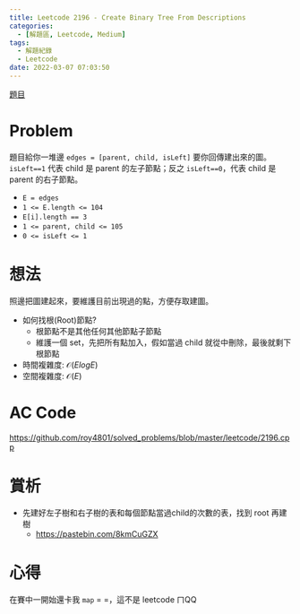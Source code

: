 ```yaml
---
title: Leetcode 2196 - Create Binary Tree From Descriptions
categories:
  - [解題區, Leetcode, Medium]
tags:
  - 解題紀錄
  - Leetcode
date: 2022-03-07 07:03:50
---
```


[題目](https://leetcode.com/problems/create-binary-tree-from-descriptions/)

# Problem
題目給你一堆邊 `edges = [parent, child, isLeft]` 要你回傳建出來的圖。
`isLeft==1` 代表 child 是 parent 的左子節點；反之 `isLeft==0`，代表 child 是 parent 的右子節點。

- `E = edges`
- `1 <= E.length <= 104`
- `E[i].length == 3`
- `1 <= parent, child <= 105`
- `0 <= isLeft <= 1`

# 想法

照邊把圖建起來，要維護目前出現過的點，方便存取建圖。
- 如何找根(Root)節點? 
  - 根節點不是其他任何其他節點子節點
  - 維護一個 set，先把所有點加入，假如當過 child 就從中刪除，最後就剩下根節點
- 時間複雜度: $\mathcal{O}(E logE)$
- 空間複雜度: $\mathcal{O}(E)$

# AC Code

<https://github.com/roy4801/solved_problems/blob/master/leetcode/2196.cpp>

# 賞析

- 先建好左子樹和右子樹的表和每個節點當過child的次數的表，找到 root 再建樹
  - <https://pastebin.com/8kmCuGZX>

# 心得

在賽中一開始還卡我 `map` = =，這不是 leetcode ㄇQQ
